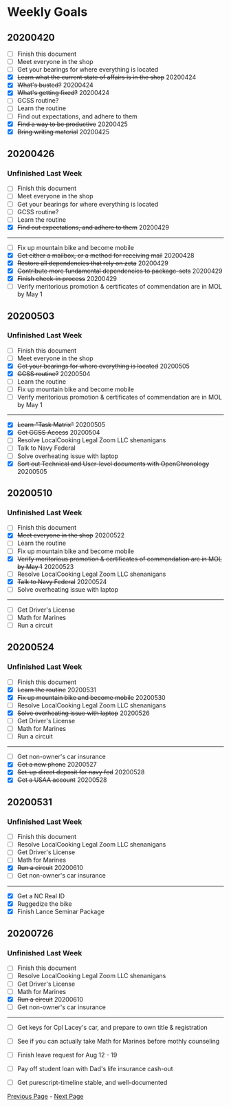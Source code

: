 Weekly Goals
============

20200420
--------

- [ ] Finish this document
- [ ] Meet everyone in the shop
- [ ] Get your bearings for where everything is located
- [x] ~~Learn what the current state of affairs is in the shop~~ 20200424
- [x] ~~What's busted?~~ 20200424
- [x] ~~What's getting fixed?~~ 20200424
- [ ] GCSS routine?
- [ ] Learn the routine
- [ ] Find out expectations, and adhere to them
- [x] ~~Find a way to be productive~~ 20200425
- [x] ~~Bring writing material~~ 20200425

20200426
--------

### Unfinished Last Week

- [ ] Finish this document
- [ ] Meet everyone in the shop
- [ ] Get your bearings for where everything is located
- [ ] GCSS routine?
- [ ] Learn the routine
- [x] ~~Find out expectations, and adhere to them~~ 20200429

---------------

- [ ] Fix up mountain bike and become mobile
- [x] ~~Get either a mailbox, or a method for receiving mail~~ 20200428
- [x] ~~Restore all dependencies that rely on zeta~~ 20200429
- [x] ~~Contribute more fundamental dependencies to package-sets~~ 20200429
- [x] ~~Finish check-in process~~ 20200429
- [ ] Verify meritorious promotion & certificates of commendation are in MOL by May 1

20200503
--------

### Unfinished Last Week

- [ ] Finish this document
- [ ] Meet everyone in the shop
- [x] ~~Get your bearings for where everything is located~~ 20200505
- [x] ~~GCSS routine?~~ 20200504
- [ ] Learn the routine
- [ ] Fix up mountain bike and become mobile
- [ ] Verify meritorious promotion & certificates of commendation are in MOL by May 1

---------------

- [x] ~~Learn "Task Matrix"~~ 20200505
- [x] ~~Get GCSS Access~~ 20200504
- [ ] Resolve LocalCooking Legal Zoom LLC shenanigans
- [ ] Talk to Navy Federal
- [ ] Solve overheating issue with laptop
- [x] ~~Sort out Technical and User-level documents with OpenChronology~~ 20200505

20200510
--------

### Unfinished Last Week

- [ ] Finish this document
- [x] ~~Meet everyone in the shop~~ 20200522
- [ ] Learn the routine
- [ ] Fix up mountain bike and become mobile
- [x] ~~Verify meritorious promotion & certificates of commendation are in MOL by May 1~~ 20200523
- [ ] Resolve LocalCooking Legal Zoom LLC shenanigans
- [x] ~~Talk to Navy Federal~~ 20200524
- [ ] Solve overheating issue with laptop

---------------

- [ ] Get Driver's License
- [ ] Math for Marines
- [ ] Run a circuit

20200524
--------

### Unfinished Last Week

- [ ] Finish this document
- [x] ~~Learn the routine~~ 20200531
- [x] ~~Fix up mountain bike and become mobile~~ 20200530
- [ ] Resolve LocalCooking Legal Zoom LLC shenanigans
- [x] ~~Solve overheating issue with laptop~~ 20200526
- [ ] Get Driver's License
- [ ] Math for Marines
- [ ] Run a circuit

--------------

- [ ] Get non-owner's car insurance
- [x] ~~Get a new phone~~ 20200527
- [x] ~~Set-up direct deposit for navy fed~~ 20200528
- [x] ~~Get a USAA account~~ 20200528

20200531
--------

### Unfinished Last Week

- [ ] Finish this document
- [ ] Resolve LocalCooking Legal Zoom LLC shenanigans
- [ ] Get Driver's License
- [ ] Math for Marines
- [x] ~~Run a circuit~~ 20200610
- [ ] Get non-owner's car insurance

----------------

- [x] Get a NC Real ID
- [x] Ruggedize the bike
- [x] Finish Lance Seminar Package

20200726
--------

### Unfinished Last Week

- [ ] Finish this document
- [ ] Resolve LocalCooking Legal Zoom LLC shenanigans
- [ ] Get Driver's License
- [ ] Math for Marines
- [x] ~~Run a circuit~~ 20200610
- [ ] Get non-owner's car insurance

----------------

- [ ] Get keys for Cpl Lacey's car, and prepare to own title & registration
- [ ] See if you can actually take Math for Marines before mothly counseling
- [ ] Finish leave request for Aug 12 - 19
- [ ] Pay off student loan with Dad's life insurance cash-out
- [ ] Get purescript-timeline stable, and well-documented



[Previous Page](./analysis.md) - [Next Page](./monthlygoals.md)

